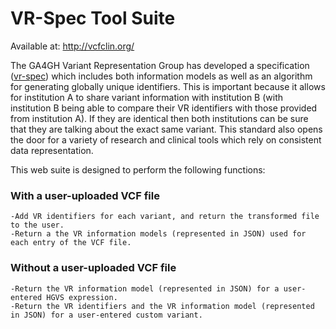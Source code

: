 
# VR-Spec Tool Suite

Available at: http://vcfclin.org/

The GA4GH Variant Representation Group has developed a specification ([vr-spec](https://vr-spec.readthedocs.io/en/1.0/index.html)) which includes both information models as well as an algorithm for generating globally unique identifiers. This is important because it allows for institution A to share variant information with institution B (with institution B being able to compare their VR identifiers with those provided from institution A). If they are identical then both institutions can be sure that they are talking about the exact same variant. This standard also opens the door for a variety of research and clinical tools which rely on consistent data representation.

This web suite is designed to perform the following functions:
### With a user-uploaded VCF file
    -Add VR identifiers for each variant, and return the transformed file to the user.
    -Return a the VR information models (represented in JSON) used for each entry of the VCF file.

### Without a user-uploaded VCF file
    -Return the VR information model (represented in JSON) for a user-entered HGVS expression.
    -Return the VR identifiers and the VR information model (represented in JSON) for a user-entered custom variant.

